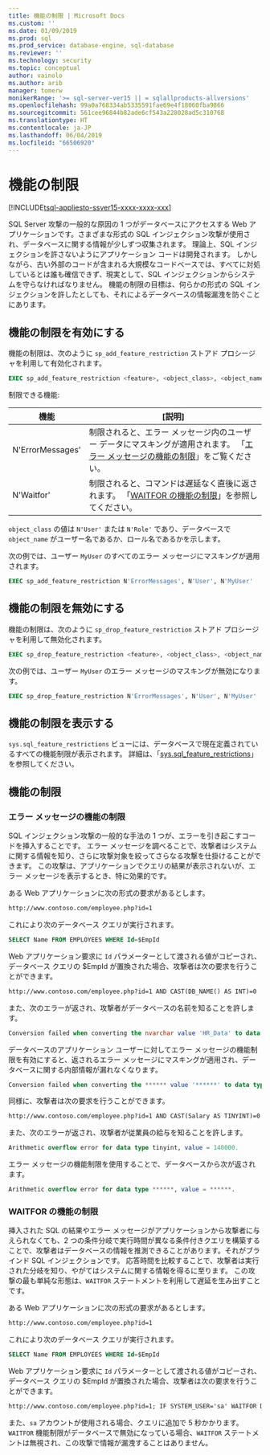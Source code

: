 ```yaml
---
title: 機能の制限 | Microsoft Docs
ms.custom: ''
ms.date: 01/09/2019
ms.prod: sql
ms.prod_service: database-engine, sql-database
ms.reviewer: ''
ms.technology: security
ms.topic: conceptual
author: vainolo
ms.author: arib
manager: tomerw
monikerRange: '>= sql-server-ver15 || = sqlallproducts-allversions'
ms.openlocfilehash: 99a0a768334ab5335591fae69e4f18060fba9866
ms.sourcegitcommit: 561cee96844b82ade6cf543a228028ad5c310768
ms.translationtype: HT
ms.contentlocale: ja-JP
ms.lasthandoff: 06/04/2019
ms.locfileid: "66506920"
---
```

# <a name="feature-restrictions"></a>機能の制限

[!INCLUDE[tsql-appliesto-ssver15-xxxx-xxxx-xxx](../../includes/tsql-appliesto-ssver15-xxxx-xxxx-xxx.md)]

SQL Server 攻撃の一般的な原因の 1 つがデータベースにアクセスする Web アプリケーションです。さまざまな形式の SQL インジェクション攻撃が使用され、データベースに関する情報が少しずつ収集されます。  理論上、SQL インジェクションを許さないようにアプリケーション コードは開発されます。  しかしながら、古い外部のコードが含まれる大規模なコードベースでは、すべてに対処しているとは誰も確信できず、現実として、SQL インジェクションからシステムを守らなければなりません。  機能の制限の目標は、何らかの形式の SQL インジェクションを許したとしても、それによるデータベースの情報漏洩を防ぐことにあります。

## <a name="enabling-feature-restrictions"></a>機能の制限を有効にする

機能の制限は、次のように `sp_add_feature_restriction` ストアド プロシージャを利用して有効化されます。

```sql
EXEC sp_add_feature_restriction <feature>, <object_class>, <object_name>
```

制限できる機能:

| 機能          | [説明] |
|------------------|-------------|
| N'ErrorMessages' | 制限されると、エラー メッセージ内のユーザー データにマスキングが適用されます。 「[エラー メッセージの機能の制限](#error-messages-feature-restriction)」をご覧ください。 |
| N'Waitfor'       | 制限されると、コマンドは遅延なく直後に返されます。 「[WAITFOR の機能の制限](#waitfor-feature-restriction)」を参照してください。 |

`object_class` の値は `N'User'` または `N'Role'` であり、データベースで `object_name` がユーザー名であるか、ロール名であるかを示します。

次の例では、ユーザー `MyUser` のすべてのエラー メッセージにマスキングが適用されます。

```sql
EXEC sp_add_feature_restriction N'ErrorMessages', N'User', N'MyUser'
```

## <a name="disabling-feature-restrictions"></a>機能の制限を無効にする

機能の制限は、次のように `sp_drop_feature_restriction` ストアド プロシージャを利用して無効化されます。

```sql
EXEC sp_drop_feature_restriction <feature>, <object_class>, <object_name>
```

次の例では、ユーザー `MyUser` のエラー メッセージのマスキングが無効になります。

```sql
EXEC sp_drop_feature_restriction N'ErrorMessages', N'User', N'MyUser'
```

## <a name="viewing-feature-restrictions"></a>機能の制限を表示する

`sys.sql_feature_restrictions` ビューには、データベースで現在定義されているすべての機能制限が表示されます。 詳細は、「[sys.sql_feature_restrictions](../system-catalog-views/sys-sql-feature-restrictions.md)」を参照してください。

## <a name="feature-restrictions"></a>機能の制限

### <a name="error-messages-feature-restriction"></a>エラー メッセージの機能の制限

SQL インジェクション攻撃の一般的な手法の 1 つが、エラーを引き起こすコードを挿入することです。  エラー メッセージを調べることで、攻撃者はシステムに関する情報を知り、さらに攻撃対象を絞ってさらなる攻撃を仕掛けることができます。  この攻撃は、アプリケーションでクエリの結果が表示されないが、エラー メッセージを表示するとき、特に効果的です。

ある Web アプリケーションに次の形式の要求があるとします。

```html
http://www.contoso.com/employee.php?id=1
```

これにより次のデータベース クエリが実行されます。

```sql
SELECT Name FROM EMPLOYEES WHERE Id=$EmpId
```

Web アプリケーション要求に `Id` パラメーターとして渡される値がコピーされ、データベース クエリの $EmpId が置換された場合、攻撃者は次の要求を行うことができます。

```html
http://www.contoso.com/employee.php?id=1 AND CAST(DB_NAME() AS INT)=0
```

また、次のエラーが返され、攻撃者がデータベースの名前を知ることを許します。

```sql
Conversion failed when converting the nvarchar value 'HR_Data' to data type int.
```

データベースのアプリケーション ユーザーに対してエラー メッセージの機能制限を有効にすると、返されるエラー メッセージにマスキングが適用され、データベースに関する内部情報が漏れなくなります。

```sql
Conversion failed when converting the ****** value '******' to data type ******.
```

同様に、攻撃者は次の要求を行うことができます。

```html
http://www.contoso.com/employee.php?id=1 AND CAST(Salary AS TINYINT)=0
```

また、次のエラーが返され、攻撃者が従業員の給与を知ることを許します。

```sql
Arithmetic overflow error for data type tinyint, value = 140000.
```

エラー メッセージの機能制限を使用することで、データベースから次が返されます。

```sql
Arithmetic overflow error for data type ******, value = ******.
```

### <a name="waitfor-feature-restriction"></a>WAITFOR の機能の制限

挿入された SQL の結果やエラー メッセージがアプリケーションから攻撃者に与えられなくても、2 つの条件分岐で実行時間が異なる条件付きクエリを構築することで、攻撃者はデータベースの情報を推測できることがあります。それがブラインド SQL インジェクションです。 応答時間を比較することで、攻撃者は実行された分岐を知り、やがてはシステムに関する情報を得るに至ります。 この攻撃の最も単純な形態は、`WAITFOR` ステートメントを利用して遅延を生み出すことです。

ある Web アプリケーションに次の形式の要求があるとします。

```html
http://www.contoso.com/employee.php?id=1
```

これにより次のデータベース クエリが実行されます。

```sql
SELECT Name FROM EMPLOYEES WHERE Id=$EmpId
```

Web アプリケーション要求に `Id` パラメーターとして渡される値がコピーされ、データベース クエリの $EmpId が置換された場合、攻撃者は次の要求を行うことができます。

```html
http://www.contoso.com/employee.php?id=1; IF SYSTEM_USER='sa' WAITFOR DELAY '00:00:05'
```

また、`sa` アカウントが使用される場合、クエリに追加で 5 秒かかります。 `WAITFOR` 機能制限がデータベースで無効になっている場合、`WAITFOR` ステートメントは無視され、この攻撃で情報が漏洩することはありません。
